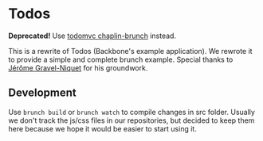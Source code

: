 # Todos

**Deprecated!** Use [todomvc chaplin-brunch](https://github.com/addyosmani/todomvc/tree/gh-pages/labs/dependency-examples/chaplin-brunch) instead.

This is a rewrite of Todos (Backbone's example application). We rewrote it to provide a simple and complete brunch example. Special thanks to [Jérôme Gravel-Niquet](http://jgn.me/) for his groundwork.

## Development

Use `brunch build` or `brunch watch` to compile changes in src folder.
Usually we don't track the js/css files in our repositories, but decided to keep them here because we hope it would be easier to start using it.
